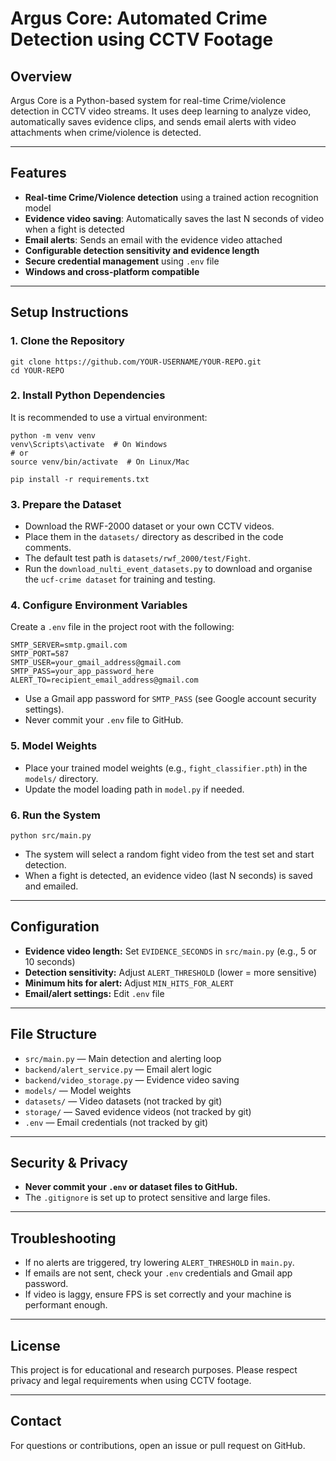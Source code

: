 # Argus Core: Automated Crime Detection using CCTV Footage

## Overview
Argus Core is a Python-based system for real-time Crime/violence detection in CCTV video streams. It uses deep learning to analyze video, automatically saves evidence clips, and sends email alerts with video attachments when crime/violence is detected.

---

## Features
- **Real-time Crime/Violence detection** using a trained action recognition model
- **Evidence video saving**: Automatically saves the last N seconds of video when a fight is detected
- **Email alerts**: Sends an email with the evidence video attached
- **Configurable detection sensitivity and evidence length**
- **Secure credential management** using `.env` file
- **Windows and cross-platform compatible**

---

## Setup Instructions

### 1. Clone the Repository
```
git clone https://github.com/YOUR-USERNAME/YOUR-REPO.git
cd YOUR-REPO
```

### 2. Install Python Dependencies
It is recommended to use a virtual environment:
```
python -m venv venv
venv\Scripts\activate  # On Windows
# or
source venv/bin/activate  # On Linux/Mac

pip install -r requirements.txt
```

### 3. Prepare the Dataset
- Download the RWF-2000 dataset or your own CCTV videos.
- Place them in the `datasets/` directory as described in the code comments.
- The default test path is `datasets/rwf_2000/test/Fight`.
- Run the  `download_nulti_event_datasets.py` to download and organise the `ucf-crime dataset` for training and testing.


### 4. Configure Environment Variables
Create a `.env` file in the project root with the following:
```
SMTP_SERVER=smtp.gmail.com
SMTP_PORT=587
SMTP_USER=your_gmail_address@gmail.com
SMTP_PASS=your_app_password_here
ALERT_TO=recipient_email_address@gmail.com
```
- Use a Gmail app password for `SMTP_PASS` (see Google account security settings).
- Never commit your `.env` file to GitHub.

### 5. Model Weights
- Place your trained model weights (e.g., `fight_classifier.pth`) in the `models/` directory.
- Update the model loading path in `model.py` if needed.

### 6. Run the System
```
python src/main.py
```
- The system will select a random fight video from the test set and start detection.
- When a fight is detected, an evidence video (last N seconds) is saved and emailed.

---

## Configuration
- **Evidence video length:** Set `EVIDENCE_SECONDS` in `src/main.py` (e.g., 5 or 10 seconds)
- **Detection sensitivity:** Adjust `ALERT_THRESHOLD` (lower = more sensitive)
- **Minimum hits for alert:** Adjust `MIN_HITS_FOR_ALERT`
- **Email/alert settings:** Edit `.env` file

---

## File Structure
- `src/main.py` — Main detection and alerting loop
- `backend/alert_service.py` — Email alert logic
- `backend/video_storage.py` — Evidence video saving
- `models/` — Model weights
- `datasets/` — Video datasets (not tracked by git)
- `storage/` — Saved evidence videos (not tracked by git)
- `.env` — Email credentials (not tracked by git)

---

## Security & Privacy
- **Never commit your `.env` or dataset files to GitHub.**
- The `.gitignore` is set up to protect sensitive and large files.

---

## Troubleshooting
- If no alerts are triggered, try lowering `ALERT_THRESHOLD` in `main.py`.
- If emails are not sent, check your `.env` credentials and Gmail app password.
- If video is laggy, ensure FPS is set correctly and your machine is performant enough.

---

## License
This project is for educational and research purposes. Please respect privacy and legal requirements when using CCTV footage.

---

## Contact
For questions or contributions, open an issue or pull request on GitHub.
